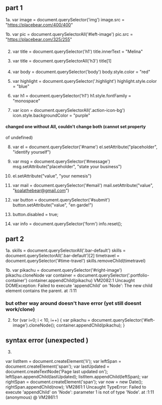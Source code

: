 ## part 1 ##

1a. var image = document.querySelector('img')
image.src = "https://placebear.com/400/400"

1b. var pic = document.querySelectorAll('#left-image')
pic.src = "https://placebear.com/325/255"
###

2. var title = document.querySelector('h1')
title.innerText = "Melina"

3. var title = document.querySelectorAll('h3')
title[1]
####

4. var body = document.querySelector('body')
body.style.color = "red"

5. var highlight = document.querySelector('.highlight')
highlight.style.color = "blue"

6. var h1 = document.querySelector('h1')
h1.style.fontFamily = "monospace"

7. var icon = document.querySelectorAll('.action-icon-bg')
icon.style.backgroundColor = "purple"
#### changed one without All, couldn't change both (cannot set property
  of undefined)

8. var el = document.querySelector('#name')
el.setAttribute("placeholder", "identify yourself")

9. var msg = document.querySelector('#message')
msg.setAttribute("placeholder", "state your business")

10. el.setAttribute("value", "your nemesis")

11. var mail = document.querySelector('#email')
mail.setAttribute("value", "koalathebear@gmail.com")

12. var button = document.querySelector('#submit')
button.setAttribute("value", "en garde!")

13. button.disabled = true;

14. var info = document.querySelector('form')
info.reset();

## part 2 ##

1a. skills = document.querySelectorAll('.bar-default')
skills = document.querySelectorAll('.bar-default')[2]
timetravel = document.querySelector('#time-travel')
skills.removeChild(timetravel)

1b. var pikachu = document.querySelector('#right-image')
pikachu.cloneNode
var container = document.querySelector('.portfolio-container')
container.appendChild(pikachu)
VM2082:1 Uncaught DOMException: Failed to execute 'appendChild' on 'Node': The new child element contains the parent.
    at <anonymous>:1:11
### but other way around doesn't have error (yet still doesnt work/clone)

2. for (var i=0; i < 10, i++) { var pikachu = document.querySelector('#left-image').cloneNode();
container.appendChild(pikachu); }
## syntax error (unexpected )

3.
var listItem = document.createElement('li');
var leftSpan = document.createElement('span');
var lastUpdated = document.createTextNode('Page last updated on');
leftSpan.appendChild(lastUpdated);
listItem.appendChild(leftSpan);
var rightSpan = document.createElement('span');
var now = new Date();
rightSpan.appendChild(now);
VM2861:1 Uncaught TypeError: Failed to execute 'appendChild' on 'Node': parameter 1 is not of type 'Node'.
    at <anonymous>:1:11
(anonymous) @ VM2861:1
